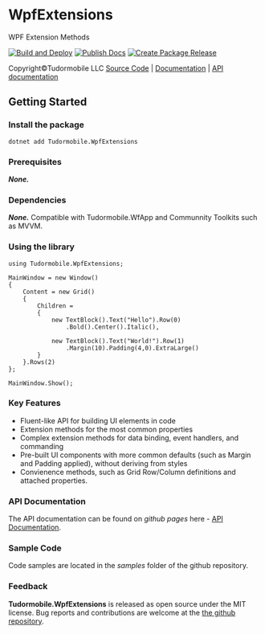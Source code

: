 # WpfExtensions
WPF Extension Methods

[![Build and Deploy](https://github.com/tudormobile/WpfExtensions/actions/workflows/dotnet.yml/badge.svg)](https://github.com/tudormobile/WpfExtensions/actions/workflows/dotnet.yml)  [![Publish Docs](https://github.com/tudormobile/WpfExtensions/actions/workflows/docs.yml/badge.svg)](https://github.com/tudormobile/WpfExtensions/actions/workflows/docs.yml)  [![Create Package Release](https://github.com/tudormobile/WpfExtensions/actions/workflows/dotnet.yml/badge.svg?branch=main)](https://github.com/tudormobile/WpfExtensions/actions/workflows/dotnet.yml)

Copyright&copy;Tudormobile LLC
[Source Code](https://github.com/tudormobile/WpfExtensions) | [Documentation](https://tudormobile.github.io/WpfExtensions/) | [API documentation](https://tudormobile.github.io/WpfExtensions/api/Tudormobile.html)
## Getting Started
### Install the package
```
dotnet add Tudormobile.WpfExtensions
```
### Prerequisites
***None.***
### Dependencies
***None.*** Compatible with Tudormobile.WfApp and Communnity Toolkits such as MVVM.
### Using the library

```
using Tudormobile.WpfExtensions;

MainWindow = new Window()
{
    Content = new Grid()
    {
        Children =
        {
            new TextBlock().Text("Hello").Row(0)
                .Bold().Center().Italic(),

            new TextBlock().Text("World!").Row(1)
                .Margin(10).Padding(4,0).ExtraLarge()
        }
    }.Rows(2)
};

MainWindow.Show();
```
### Key Features
- Fluent-like API for building UI elements in code
- Extension methods for the most common properties
- Complex extension methods for data binding, event handlers, and commanding
- Pre-built UI components with more common defaults (such as Margin and Padding applied), without deriving from styles
- Convienence methods, such as Grid Row/Column definitions and attached properties.

### API Documentation
The API documentation can be found on *github pages* here - [API Documentation](https://tudormobile.github.io/WpfExtensions/).
### Sample Code
Code samples are located in the *samples* folder of the github repository.
### Feedback
**Tudormobile.WpfExtensions** is released as open source under the MIT license. Bug reports and contributions are welcome at the [the github repository](https://tudormobile.github.io/WpfExtensions/api/Tudormobile.html).